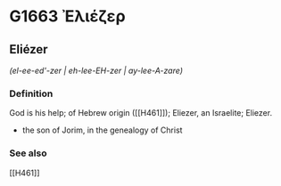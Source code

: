 # G1663 Ἐλιέζερ

## Eliézer

_(el-ee-ed'-zer | eh-lee-EH-zer | ay-lee-A-zare)_

### Definition

God is his help; of Hebrew origin ([[H461]]); Eliezer, an Israelite; Eliezer.

- the son of Jorim, in the genealogy of Christ

### See also

[[H461]]

